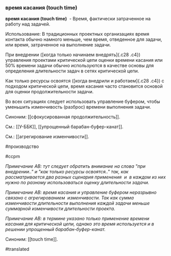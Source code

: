 ### время касания (touch time)

**время касания (touch time)**  - Время, фактически затраченное на работу над задачей.

Использование: В традиционных проектных организациях время контакта обычно намного меньше, чем время, отведенное для задачи, или время, затраченное на выполнение задачи.

При внедрении ([когда только начинаем внедрять]{.c28 .c4}) управления проектами критической цепи оценки времени касания или 50% времени задачи обычно используются в качестве основы для определения длительности задач в сетях критической цепи.

Как только ресурсы освоятся ([когда внедрили и работаем]{.c28 .c4}) с подходом критической цепи, время касания часто становится основой для оценки продолжительности задачи.

Во всех ситуациях следует использовать управление буфером, чтобы уменьшить изменчивость (разброс) времени выполнения задачи.

Синоним: [[сфокусированная продолжительность]].

См.: [[У-ББК]], [[упрощенный барабан-буфер-канат]].

См.: [[агрегирование изменчивости]].

#производство

#ccpm

*Примечание АВ: тут следует обратить внимание на слова "при внедрении.." и "как только ресурсы освоятся.." так, как рассматривается два разных сценария применения  и  в каждом из них нужно по разному использоваться оценку длительности задачи.*

*Примечание АВ: время касания и управление буфером неразрывно связано с агрегированием  изменчивости. Так как сумма изменчивости длительности выполнения каждой задачи меньше суммарной изменчивости длительности проекта.*

*Примечание АВ: в термине указано только применение времени касания для критической цепи, однако это время используется и в решении упрощенный барабан-буфер-канат.*

Синоним: [[touch time]].

#translated
